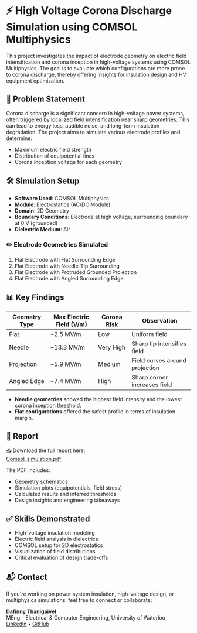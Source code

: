 
# ⚡ High Voltage Corona Discharge Simulation using COMSOL Multiphysics

This project investigates the impact of electrode geometry on electric field intensification and corona inception in high-voltage systems using COMSOL Multiphysics. The goal is to evaluate which configurations are more prone to corona discharge, thereby offering insights for insulation design and HV equipment optimization.

## 🧩 Problem Statement

Corona discharge is a significant concern in high-voltage power systems, often triggered by localized field intensification near sharp geometries. This can lead to energy loss, audible noise, and long-term insulation degradation. The project aims to simulate various electrode profiles and determine:

- Maximum electric field strength
- Distribution of equipotential lines
- Corona inception voltage for each geometry

## 🛠️ Simulation Setup

- **Software Used**: COMSOL Multiphysics
- **Module**: Electrostatics (AC/DC Module)
- **Domain**: 2D Geometry
- **Boundary Conditions**: Electrode at high voltage, surrounding boundary at 0 V (grounded)
- **Dielectric Medium**: Air

### ✏️ Electrode Geometries Simulated

1. Flat Electrode with Flat Surrounding Edge  
2. Flat Electrode with Needle-Tip Surrounding  
3. Flat Electrode with Protruded Grounded Projection  
4. Flat Electrode with Angled Surrounding Edge

## 📊 Key Findings

| Geometry Type | Max Electric Field (V/m) | Corona Risk | Observation |
|---------------|--------------------------|-------------|-------------|
| Flat          | ~2.5 MV/m                | Low         | Uniform field |
| Needle        | ~13.3 MV/m               | Very High   | Sharp tip intensifies field |
| Projection    | ~5.9 MV/m                | Medium      | Field curves around projection |
| Angled Edge   | ~7.4 MV/m                | High        | Sharp corner increases field |

- **Needle geometries** showed the highest field intensity and the lowest corona inception threshold.
- **Flat configurations** offered the safest profile in terms of insulation margin.

## 📄 Report

📥 Download the full report here:  
[Comsol_simulation.pdf](./Comsol%20simulation.pdf)


The PDF includes:
- Geometry schematics  
- Simulation plots (equipotentials, field stress)  
- Calculated results and inferred thresholds  
- Design insights and engineering takeaways  

## ✅ Skills Demonstrated

- High-voltage insulation modeling  
- Electric field analysis in dielectrics  
- COMSOL setup for 2D electrostatics  
- Visualization of field distributions  
- Critical evaluation of design trade-offs

## 📬 Contact

If you're working on power system insulation, high-voltage design, or multiphysics simulations, feel free to connect or collaborate:

**Dafinny Thanigaivel**  
MEng – Electrical & Computer Engineering, University of Waterloo  
[LinkedIn]([https://www.linkedin.com/in/dafinny-thanigaivel/](https://www.linkedin.com/in/dafinny-thanigaivel-298572245/)) • [GitHub](https://github.com/dafinny)
